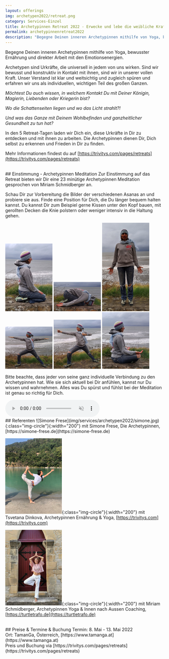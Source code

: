 ```yaml
---
layout: offerings
img: archetypen2022/retreat.png
category: Services-Einzel
title: Archetypinnen Retreat 2022 - Erwecke und lebe die weibliche Kraft in Dir
permalink: archetypinnenretreat2022
description: "Begegne Deinen inneren Archetypinnen mithilfe von Yoga, bewusster Ernährung und direkter Arbeit mit den Emotionsenergien.<br><b>8. Mai - 13. Mai 2022 in TamanGa, Österreich</b>"
---
```


Begegne Deinen inneren Archetypinnen mithilfe von Yoga, bewusster Ernährung und direkter Arbeit mit den Emotionsenergien.

Archetypen sind Urkräfte, die universell in jedem von uns wirken. Sind wir bewusst und konstruktiv in Kontakt mit ihnen, sind wir in unserer vollen Kraft. Unser Verstand ist klar und weitsichtig und zugleich spüren und erfahren wir uns als individuellen, wichtigen Teil des großen Ganzen.

*Möchtest Du auch wissen, in welchem Kontakt Du mit Deiner Königin, Magierin, Liebenden oder Kriegerin bist?*

*Wo die Schattenseiten liegen und wo das Licht strahlt?!*

*Und was das Ganze mit Deinem Wohlbefinden und ganzheitlicher Gesundheit zu tun hat?*

In den 5 Retreat-Tagen laden wir Dich ein, diese Urkräfte in Dir zu entdecken und mit ihnen zu arbeiten. Die Archetypinnen dienen Dir, Dich selbst zu erkennen und Frieden in Dir zu finden.

Mehr Informationen findest du auf [https://trivitys.com/pages/retreats](https://trivitys.com/pages/retreats)

<br>
## Einstimmung - Archetypinnen Meditation
Zur Einstimmung auf das Retreat bieten wir Dir eine 23 minütige Archetypinnen Meditation gesprochen von
Miriam Schmidberger an.

Schau Dir zur Vorbereitung die Bilder der verschiedenen Asanas an und probiere sie aus. Finde eine Position für Dich, die Du länger bequem halten kannst. Du kannst Dir zum Beispiel gerne Kissen unter den Kopf bauen, mit gerollten Decken die Knie polstern oder weniger intensiv in die Haltung gehen.


<img class="img-rounded" width=150 src="/img/services/archetypen2022/meditation/fersensitz.jpg">
<img class="img-rounded" width=150 src="/img/services/archetypen2022/meditation/kind.jpg">
<img class="img-rounded" width=150 src="/img/services/archetypen2022/meditation/stand.jpg">
<img class="img-rounded" width=150 src="/img/services/archetypen2022/meditation/krieger.jpg">
<img class="img-rounded" width=150 src="/img/services/archetypen2022/meditation/bogen.jpg">
<img class="img-rounded" width=150 src="/img/services/archetypen2022/meditation/koenigin.jpg">

Bitte beachte, dass jeder von seine ganz individuelle Verbindung zu den Archetypinnen hat. Wie sie sich aktuell bei Dir anfühlen, kannst nur Du wissen und wahrnehmen. Alles was Du spürst und fühlst bei der Meditation ist genau so richtig für Dich.

<audio controls autoplay muted>
  <source src="assets/archetypinnenmeditation_v2.mp3" type="audio/mpeg">
Your browser does not support the audio element.
</audio>

<br>
## Referenten
![Simone Frese](img/services/archetypen2022/simone.jpg){:class="img-circle"}{:width="200"}
mit Simone Frese, Die Archetypinnen, [https://simone-frese.de](https://simone-frese.de)

![Tsvetana Dinkova](img/services/archetypen2022/tana.jpg){:class="img-circle"}{:width="200"}
mit Tsvetana Dinkova, Archetypinnen Ernährung & Yoga, [https://trivitys.com](https://trivitys.com)

![Miriam Schmidberger](img/services/archetypen2022/miriam.jpg){:class="img-circle"}{:width="200"}
mit Miriam Schmidberger, Archetypinnen Yoga & Innen nach Aussen Coaching, [https://turtletrafo.de](https://turtletrafo.de)

<br>
## Preise & Termine & Buchung
Termin: 8. Mai - 13. Mai 2022<br>
Ort: TamanGa, Österreich, [https://www.tamanga.at](https://www.tamanga.at)<br>
Preis und Buchung via [https://trivitys.com/pages/retreats](https://trivitys.com/pages/retreats)
